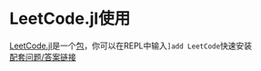 # LeetCode.jl使用
[LeetCode.jl](https://github.com/JuliaCN/LeetCode.jl)是一个[包](../../advanced/module.md)，你可以在REPL中输入`]add LeetCode`快速安装\
[配套问题/答案链接](https://cn.julialang.org/LeetCode.jl/dev/)

